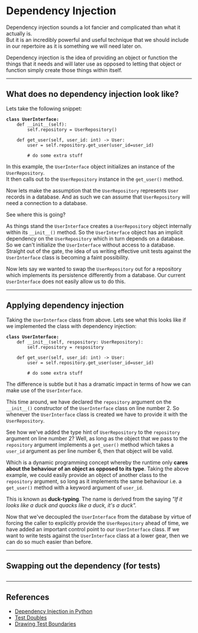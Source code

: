 # Dependency Injection

Dependency injection sounds a lot fancier and complicated than what it actually is. \
But it is an incredibly powerful and useful technique that we should include in our repertoire as it is something we will need later on.

Dependency injection is the idea of providing an object or function the things that it needs and will later use as opposed to letting that object or function simply create those things within itself.&#x20;

***

## What does no dependency injection look like?

Lets take the following snippet:

<pre class="language-python"><code class="lang-python"><strong>class UserInterface:
</strong>    def __init__(self):
        self.repository = UserRepository()

    def get_user(self, user_id: int) -> User:
        user = self.repository.get_user(user_id=user_id)
        
        # do some extra stuff
</code></pre>

In this example, the `UserInterface` object initializes an instance of the `UserRepository`.\
It then calls out to the `UserRepository` instance in the `get_user()` method.

Now lets make the assumption that the `UserRepository` represents `User` records in a database. And as such we can assume that `UserRepository` will need a connection to a database.

See where this is going?&#x20;

As things stand the `UserInterface` creates a `UserRepository` object internally within its `__init__()` method. So the `UserInterface` object has an implicit dependency on the `UserRepository` which in turn depends on a database. So we can't initialize the `UserInterface` without access to a database. Straight out of the gate, the idea of us writing effective unit tests against the `UserInterface` class is becoming a faint possibility.

Now lets say we wanted to swap the `UserRepository` out for a repository which implements its persistence differently from a database. Our current `UserInterface` does not easily allow us to do this.

***

## Applying dependency injection

Taking the `UserInterface` class from above. Lets see what this looks like if we implemented the class with dependency injection:

<pre class="language-python" data-line-numbers><code class="lang-python"><strong>class UserInterface:
</strong>    def __init__(self, respository: UserRepository):
        self.repository = respository

    def get_user(self, user_id: int) -> User:
        user = self.repository.get_user(user_id=user_id)
        
        # do some extra stuff
</code></pre>

The difference is subtle but it has a dramatic impact in terms of how we can make use of the `UserInterface`.

This time around, we have declared the `repository` argument on the `__init__()` constructor of the `UserInterface` class on line number 2. So whenever the `UserInterface` class is created we have to provide it with the `UserRepository`.

See how we've added the type hint of  `UserRepository` to the `repository` argument on line number 2? Well, as long as the object that we pass to the `repository` argument implements a `get_user()` method which takes a `user_id` argument as per line number 6, then that object will be valid.

Which is a dynamic programming concept whereby the runtime only **cares about the behaviour of an object as opposed to its type**. Taking the above example, we could easily provide an object of another class to the `repository` argument, so long as it implements the same behaviour i.e.  a `get_user()` method with a keyword argument of `user_id`.

This is known as **duck-typing**_._ The name is derived from the saying _"If it looks like a duck and quacks like a duck, it's a duck"._

Now that we've decoupled the `UserInterface` from the database by virtue of forcing the caller to explicitly provide the `UserRepository` ahead of time, we have added an important control point to our `UserInterface` class. If we want to write tests against the `UserInterface` class at a lower gear, then we can do so much easier than before.

***

## Swapping out the dependency (for tests)







##

***

## References

* [Dependency Injection in Python](https://www.afaanashiq.com/python/dependency-injection-in-python/)
* [Test Doubles](https://www.afaanashiq.com/code/test-doubles/)
* [Drawing Test Boundaries](https://www.afaanashiq.com/code/drawing-test-boundaries/)
